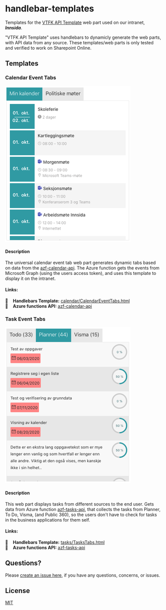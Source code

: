 # handlebar-templates

Templates for the [VTFK API Template](https://github.com/vtfk/spfx-template) web part used on our intranet, ___Innsida___. 

"VTFK API Template" uses handlebars to dynamicly generate the web parts, with API data from any source. These templates/web parts is only tested and verified to work on Sharepoint Online.

## Templates

### Calendar Event Tabs

![Example of calendar event tabs](_docs/CalendarTabExample.png)

#### Description

The universal calendar event tab web part generates dynamic tabs based on data from the [azf-calendar-api](https://github.com/vtfk/azf-calendar-api). The Azure function gets the events from Microsoft Graph (using the users access token), and uses this template to display it on the intranet.

#### Links:
:link: &nbsp;&nbsp; __Handlebars Template:__ [calendar/CalendarEventTabs.html](calendar/CalendarEventTabs.html)<br />
:link: &nbsp;&nbsp; __Azure functions API:__ [azf-calendar-api](https://github.com/vtfk/azf-calendar-api)<br />


### Task Event Tabs

![Example of task tabs](_docs/TaskTabExample.png)

#### Description

This web part displays tasks from different sources to the end user. Gets data from Azure function [azf-tasks-api](https://github.com/vtfk/azf-tasks-api), that collects the tasks from Planner, To Do, Visma, (and Public 360), so the users don't have to check for tasks in the business applications for them self.

#### Links:
:link: &nbsp;&nbsp; __Handlebars Template:__ [tasks/TasksTabs.html](tasks/TasksTabs.html)<br />
:link: &nbsp;&nbsp; __Azure functions API:__ [azf-tasks-api](https://github.com/vtfk/azf-tasks-api)<br />


## Questions?

Please [create an issue here](https://github.com/vtfk/handlebar-templates/issues), if you have any questions, concerns, or issues.

## License

[MIT](https://github.com/vtfk/handlebar-templates/blob/master/README.md)
